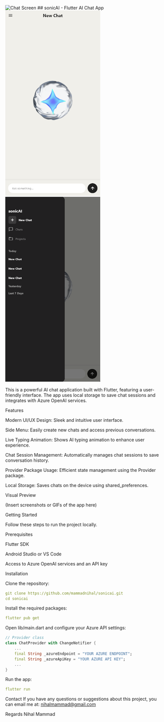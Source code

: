 <img src="https://raw.githubusercontent.com/mammadnihal/sonicai/refs/heads/main/assets/sonicai.gif" alt="Chat Screen" width="50"/> ## sonicAI - Flutter AI Chat App
 </br>
<img src="https://raw.githubusercontent.com/mammadnihal/sonicai/refs/heads/main/assets/chat_screen.png" alt="Chat Screen" width="300"/>
<img src="https://raw.githubusercontent.com/mammadnihal/sonicai/refs/heads/main/assets/drawler.png" alt="Drawler Menu" width="300"/>

This is a powerful AI chat application built with Flutter, featuring a user-friendly interface. The app uses local storage to save chat sessions and integrates with Azure OpenAI services.

Features

Modern UI/UX Design: Sleek and intuitive user interface.

Side Menu: Easily create new chats and access previous conversations.

Live Typing Animation: Shows AI typing animation to enhance user experience.

Chat Session Management: Automatically manages chat sessions to save conversation history.

Provider Package Usage: Efficient state management using the Provider package.

Local Storage: Saves chats on the device using shared_preferences.

Visual Preview

(Insert screenshots or GIFs of the app here)

Getting Started

Follow these steps to run the project locally.

Prerequisites

Flutter SDK

Android Studio or VS Code

Access to Azure OpenAI services and an API key

Installation

Clone the repository:

```yaml
git clone https://github.com/mammadnihal/sonicai.git
cd sonicai
```

Install the required packages:
```yaml
flutter pub get
```

Open lib/main.dart and configure your Azure API settings:

```dart
// Provider class
class ChatProvider with ChangeNotifier {
    ...
    final String _azureEndpoint = "YOUR AZURE ENDPOINT";
    final String _azureApiKey = "YOUR AZURE API KEY";
    ...
}
```

Run the app:
```yaml
flutter run
```

Contact
If you have any questions or suggestions about this project, you can email me at:
nihalmammad@gmail.com

Regards 
Nihal Mammad